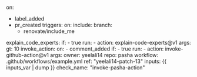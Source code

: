 on:
  - label_added
  - pr_created
triggers:
  on:
  include:
    branch:
      - renovate/include_me

  explain_code_experts:
    if:
      - true
    run:
      - action: explain-code-experts@v1 
        args:
          gt: 10 
  invoke_action:
    on:
      - comment_added
    if: 
      - true
    run:
      - action: invoke-github-action@v1
        args:
          owner: yeelali14
          repo: pasha
          workflow: .github/workflows/example.yml
          ref: "yeelali14-patch-13"
          inputs: {{ inputs_var | dump }}
          check_name: "invoke-pasha-action"